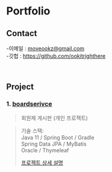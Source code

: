 # Portfolio

## Contact
  -이메일 : moveookz@gmail.com  
  -깃헙 : https://github.com/ookitrighthere  

</br>

## Project
### 1. [boardserivce](https://github.com/ookitrighthere/Boot_boardservice)
>회원제 게시판 (개인 프로젝트)  

>  
>기술 스택:  
>Java 11 / Spring Boot / Gradle   
>Spring Data JPA / MyBatis  
>Oracle / Thymeleaf
>  
>[프로젝트 상세 설명](https://github.com/ookitrighthere/Boot_boardservice)

